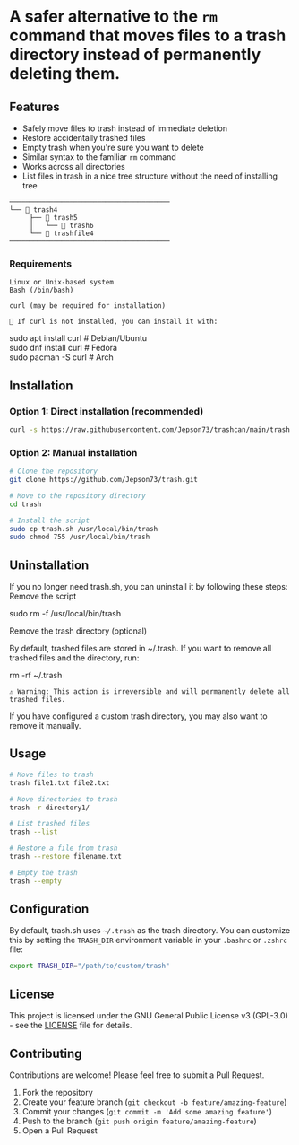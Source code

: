 # A safer alternative to the `rm` command that moves files to a trash directory instead of permanently deleting them.

## Features

- Safely move files to trash instead of immediate deletion
- Restore accidentally trashed files
- Empty trash when you're sure you want to delete
- Similar syntax to the familiar `rm` command
- Works across all directories
- List files in trash in a nice tree structure without the need of installing tree

```Trash contents:  
────────────────────────────────────────  
└── 📁 trash4  
     ├── 📁 trash5  
     │   └── 📁 trash6  
     └── 📄 trashfile4  
────────────────────────────────────────  
```    

### Requirements

    Linux or Unix-based system
    Bash (/bin/bash)

    curl (may be required for installation)

    📌 If curl is not installed, you can install it with:

sudo apt install curl  # Debian/Ubuntu  
sudo dnf install curl  # Fedora  
sudo pacman -S curl    # Arch  

## Installation

### Option 1: Direct installation (recommended)

```bash
curl -s https://raw.githubusercontent.com/Jepson73/trashcan/main/trash.sh | sudo tee /usr/local/bin/trash > /dev/null && sudo chmod 755 /usr/local/bin/trash
```

### Option 2: Manual installation

```bash
# Clone the repository
git clone https://github.com/Jepson73/trash.git

# Move to the repository directory
cd trash

# Install the script
sudo cp trash.sh /usr/local/bin/trash
sudo chmod 755 /usr/local/bin/trash
```

## Uninstallation

If you no longer need trash.sh, you can uninstall it by following these steps:
Remove the script

sudo rm -f /usr/local/bin/trash

Remove the trash directory (optional)

By default, trashed files are stored in ~/.trash. If you want to remove all trashed files and the directory, run:

rm -rf ~/.trash

    ⚠️ Warning: This action is irreversible and will permanently delete all trashed files.

If you have configured a custom trash directory, you may also want to remove it manually.

## Usage

```bash
# Move files to trash
trash file1.txt file2.txt

# Move directories to trash
trash -r directory1/

# List trashed files
trash --list

# Restore a file from trash
trash --restore filename.txt

# Empty the trash
trash --empty
```

## Configuration

By default, trash.sh uses `~/.trash` as the trash directory. You can customize this by setting the `TRASH_DIR` environment variable in your `.bashrc` or `.zshrc` file:

```bash
export TRASH_DIR="/path/to/custom/trash"
```

## License

This project is licensed under the GNU General Public License v3 (GPL-3.0) - see the [LICENSE](LICENSE) file for details.

## Contributing

Contributions are welcome! Please feel free to submit a Pull Request.

1. Fork the repository
2. Create your feature branch (`git checkout -b feature/amazing-feature`)
3. Commit your changes (`git commit -m 'Add some amazing feature'`)
4. Push to the branch (`git push origin feature/amazing-feature`)
5. Open a Pull Request
